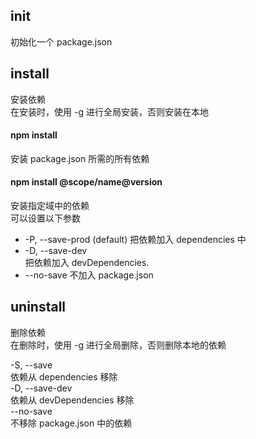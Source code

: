 ## init  
初始化一个 package.json
## install
安装依赖  
在安装时，使用 -g 进行全局安装，否则安装在本地
#### npm install  
安装 package.json 所需的所有依赖 
#### npm install @scope/name@version
安装指定域中的依赖  
可以设置以下参数  
- -P, --save-prod (default)
把依赖加入 dependencies 中  
- -D, --save-dev  
把依赖加入 devDependencies.
- --no-save
不加入 package.json

## uninstall
删除依赖   
在删除时，使用 -g 进行全局删除，否则删除本地的依赖  

-S, --save  
依赖从 dependencies 移除  
-D, --save-dev  
依赖从 devDependencies 移除  
--no-save  
不移除 package.json 中的依赖  
